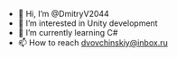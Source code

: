 - 👋 Hi, I’m @DmitryV2044
- 👀 I’m interested in Unity development
- 🌱 I’m currently learning C#
- 📫 How to reach dvovchinskiy@inbox.ru 

<!---
DmitryV2044/DmitryV2044 is a ✨ special ✨ repository because its `README.md` (this file) appears on your GitHub profile.
You can click the Preview link to take a look at your changes.
--->
